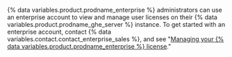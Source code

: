 {% data variables.product.prodname_enterprise %} administrators can use an enterprise account to view and manage user licenses on their {% data variables.product.prodname_ghe_server %} instance. To get started with an enterprise account, contact {% data variables.contact.contact_enterprise_sales %}, and see "[Managing your {% data variables.product.prodname_enterprise %} license](/enterprise/admin/installation/managing-your-github-enterprise-license)."
